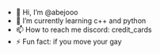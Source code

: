 - 👋 Hi, I’m @abejooo
- 🌱 I’m currently learning c++ and python
- 📫 How to reach me discord: credit_cards
- ⚡ Fun fact: if you move your gay

<!---
abejooo/abejooo is a ✨ special ✨ repository because its `README.md` (this file) appears on your GitHub profile.
You can click the Preview link to take a look at your changes.
--->
